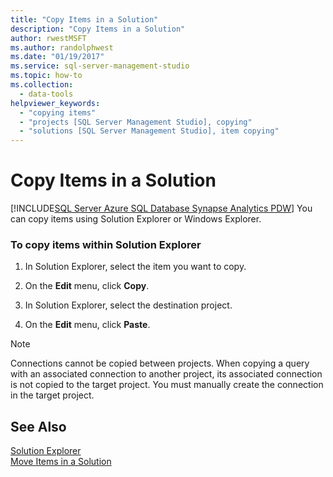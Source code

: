 ```yaml
---
title: "Copy Items in a Solution"
description: "Copy Items in a Solution"
author: rwestMSFT
ms.author: randolphwest
ms.date: "01/19/2017"
ms.service: sql-server-management-studio
ms.topic: how-to
ms.collection:
  - data-tools
helpviewer_keywords:
  - "copying items"
  - "projects [SQL Server Management Studio], copying"
  - "solutions [SQL Server Management Studio], item copying"
---
```

# Copy Items in a Solution
[!INCLUDE[SQL Server Azure SQL Database Synapse Analytics PDW](../includes/applies-to-version/sql-asdb-asdbmi-asa-pdw.md)]
You can copy items using Solution Explorer or Windows Explorer.  
  
### To copy items within Solution Explorer
  
1.  In Solution Explorer, select the item you want to copy.  
  
2.  On the **Edit** menu, click **Copy**.  
  
3.  In Solution Explorer, select the destination project.  
  
4.  On the **Edit** menu, click **Paste**.  
  
> [!NOTE]  
> Connections cannot be copied between projects. When copying a query with an associated connection to another project, its associated connection is not copied to the target project. You must manually create the connection in the target project.  
  
## See Also  
[Solution Explorer](solution-explorer.md)  
[Move Items in a Solution](move-items-in-a-solution.md)  
  
